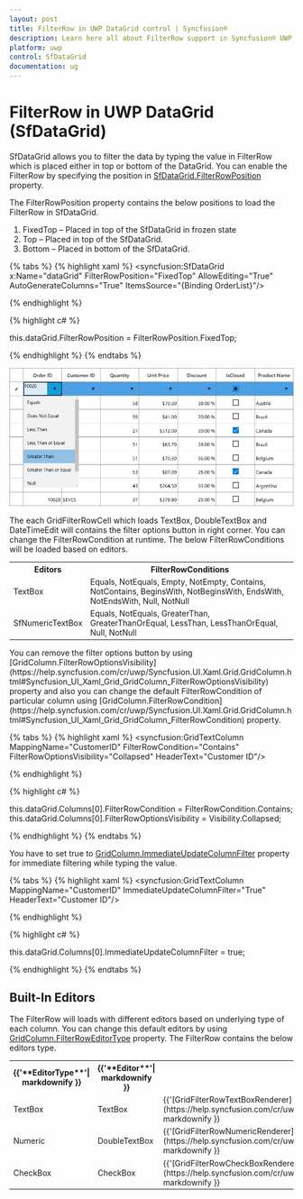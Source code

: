 ```yaml
---
layout: post
title: FilterRow in UWP DataGrid control | Syncfusion®
description: Learn here all about FilterRow support in Syncfusion® UWP DataGrid (SfDataGrid) control and more.
platform: uwp
control: SfDataGrid
documentation: ug
---
```


# FilterRow in UWP DataGrid (SfDataGrid)

SfDataGrid allows you to filter the data by typing the value in FilterRow which is placed either in top or bottom of the DataGrid. You can enable the FilterRow by specifying the position in [SfDataGrid.FilterRowPosition](https://help.syncfusion.com/cr/uwp/Syncfusion.UI.Xaml.Grid.SfDataGrid.html#Syncfusion_UI_Xaml_Grid_SfDataGrid_FilterRowPosition) property.

The FilterRowPosition property contains the below positions to load the FilterRow in SfDataGrid.

1. FixedTop – Placed in top of the SfDataGrid in frozen state
2. Top – Placed in top of the SfDataGrid.
3. Bottom – Placed in bottom of the SfDataGrid.

{% tabs %}
{% highlight xaml %}
<syncfusion:SfDataGrid x:Name="dataGrid"
                       FilterRowPosition="FixedTop"
                       AllowEditing="True"
                       AutoGenerateColumns="True"
                       ItemsSource="{Binding OrderList}"/>

{% endhighlight %}

{% highlight c# %}

this.dataGrid.FilterRowPosition = FilterRowPosition.FixedTop;

{% endhighlight %}
{% endtabs %}

![UWP DataGrid with filter row](FilterRow_images/FilterRow_img1.png)


The each GridFilterRowCell which loads TextBox, DoubleTextBox and DateTimeEdit will contains the filter options button in right corner. You can change the FilterRowCondition at runtime. The below FilterRowConditions will be loaded based on editors.

<table>
<tr>
<th>
Editors
</th>
<th>
FilterRowConditions
</th>
</tr>
<tr>
<td>
TextBox
</td>
<td>
Equals, NotEquals, Empty, NotEmpty, Contains, NotContains, BeginsWith, NotBeginsWith, EndsWith, NotEndsWith, Null, NotNull
</td>
</tr>
<tr>
<td>
SfNumericTextBox
</td>
<td>
Equals, NotEquals, GreaterThan, GreaterThanOrEqual, LessThan, LessThanOrEqual, Null, NotNull
</td>
</tr>
</table>
You can remove the filter options button by using [GridColumn.FilterRowOptionsVisibility](https://help.syncfusion.com/cr/uwp/Syncfusion.UI.Xaml.Grid.GridColumn.html#Syncfusion_UI_Xaml_Grid_GridColumn_FilterRowOptionsVisibility) property and also you can change the default FilterRowCondition of particular column using [GridColumn.FilterRowCondition](https://help.syncfusion.com/cr/uwp/Syncfusion.UI.Xaml.Grid.GridColumn.html#Syncfusion_UI_Xaml_Grid_GridColumn_FilterRowCondition) property.

{% tabs %}
{% highlight xaml %}
<syncfusion:GridTextColumn MappingName="CustomerID"
                           FilterRowCondition="Contains"
                           FilterRowOptionsVisibility="Collapsed"
                           HeaderText="Customer ID"/>

{% endhighlight %}

{% highlight c# %}

this.dataGrid.Columns[0].FilterRowCondition = FilterRowCondition.Contains;
this.dataGrid.Columns[0].FilterRowOptionsVisibility = Visibility.Collapsed;

{% endhighlight %}
{% endtabs %}

You have to set true to [GridColumn.ImmediateUpdateColumnFilter](https://help.syncfusion.com/cr/uwp/Syncfusion.UI.Xaml.Grid.GridColumn.html#Syncfusion_UI_Xaml_Grid_GridColumn_ImmediateUpdateColumnFilter) property for immediate filtering while typing the value. 

{% tabs %}
{% highlight xaml %}
<syncfusion:GridTextColumn MappingName="CustomerID"
                           ImmediateUpdateColumnFilter="True"
                           HeaderText="Customer ID"/>

{% endhighlight %}

{% highlight c# %}

this.dataGrid.Columns[0].ImmediateUpdateColumnFilter = true;

{% endhighlight %}
{% endtabs %}

## Built-In Editors

The FilterRow will loads with different editors based on underlying type of each column. You can change this default editors by using [GridColumn.FilterRowEditorType](https://help.syncfusion.com/cr/uwp/Syncfusion.UI.Xaml.Grid.GridColumn.html#Syncfusion_UI_Xaml_Grid_GridColumn_FilterRowEditorType) property. The FilterRow contains the below editors type.

<table>
<tr>
<th>
{{'**EditorType**'| markdownify }}
</th>
<th>
{{'**Editor**'| markdownify }}
</th>
<th>
{{'**Renderer**'| markdownify }}
</th>
</tr>
<tr>
<td>
TextBox
</td>
<td>
TextBox
</td>
<td>
{{'[GridFilterRowTextBoxRenderer](https://help.syncfusion.com/cr/uwp/Syncfusion.UI.Xaml.Grid.RowFilter.GridFilterRowTextBoxRenderer.html)'| markdownify }}
</td>
</tr>
<tr>
<td>
Numeric
</td>
<td>
DoubleTextBox
</td>
<td>
{{'[GridFilterRowNumericRenderer](https://help.syncfusion.com/cr/uwp/Syncfusion.UI.Xaml.Grid.RowFilter.GridFilterRowNumericRenderer.html)'| markdownify }}
</td>
</tr>
<tr>
<td>
CheckBox
</td>
<td>
CheckBox
</td>
<td>
{{'[GridFilterRowCheckBoxRenderer](https://help.syncfusion.com/cr/uwp/Syncfusion.UI.Xaml.Grid.RowFilter.GridFilterRowCheckBoxRenderer.html)'| markdownify }}
</td>
</tr>
</table>
